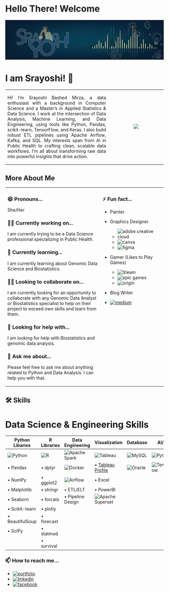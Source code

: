 
# Hello There! Welcome

![Cover](1697389551039.jpg)

# I am Srayoshi! 👋  

  <table>
            <tr>
                <td width="65%""> 
                 <p align="justify">
Hi! I’m Srayoshi Bashed Mirza, a data enthusiast with a background in Computer Science and a Master’s in Applied Statistics & Data Science. I work at the intersection of Data Analysis, Machine Learning, and Data Engineering, using tools like Python, Pandas, scikit-learn, TensorFlow, and Keras. I also build robust ETL pipelines using Apache Airflow, Kafka, and SQL. My interests span from AI in Public Health to crafting clean, scalable data workflows. I’m all about transforming raw data into powerful insights that drive action.
                </p>
                </td> 
                <td> 
                   <div align="center">
                      <a href="https://github.com/Srayoshi-Mirza">
                           <img height="180em" src="https://github-readme-stats.vercel.app/api/top-langs/?username=Srayoshi-Mirza&layout=compact&langs_count=10&theme=radical&count_private=true&exclude_repo=frintter,kingburger"/>
                     </a>
                </td> 
            </tr>
  </table>

    
## More About Me

<table>
  <tr>
    <td width="60%" style="vertical-align: super;">
      
### 😄 Pronouns...
She/Her

### 👩‍💻 Currently working on...
I am currently trying to be a Data Science professional specializing in Public Health.

### 🧠 Currently learning...
I am currently learning about Genomic Data Science and Biostatistics.

### 👯‍♀️ Looking to collaborate on...
I am currently looking for an opportunity to collaborate with any Genomic Data Analyst or Biostatistics specialist to help on their project to exceed own skills and learn from them.

### 🤔 Looking for help with...
I am looking for help with Biostatistics and genomic data analysis.

### 💬 Ask me about...
Please feel free to ask me about anything related to Python and Data Analysis. I can help you with that.
    </td>
    <td width="40%" style="vertical-align: super;">
    
### ⚡️ Fun fact...
- Painter
- Graphics Designer  
  - ![adobe creative cloud](https://img.shields.io/badge/Adobe%20Creative%20Cloud-DA1F26?style=for-the-badge&logo=Adobe%20Creative%20Cloud&logoColor=white)  
  - ![canva](https://img.shields.io/badge/Canva-%2300C4CC.svg?&style=for-the-badge&logo=Canva&logoColor=white)  
  - ![figma](https://img.shields.io/badge/Figma-F24E1E?style=for-the-badge&logo=figma&logoColor=white)  
- Gamer (Likes to Play Games)  
  - ![Steam](https://img.shields.io/badge/Steam-000000?style=for-the-badge&logo=steam&logoColor=white)  
  - ![epic games](https://img.shields.io/badge/Epic%20Games-313131?style=for-the-badge&logo=Epic%20Games&logoColor=white)  
  - ![origin](https://img.shields.io/badge/Origin-148EFF?style=for-the-badge&logo=origin&logoColor=white)  
- Blog Writer
-  [![medium](https://img.shields.io/badge/Medium-12100E?style=for-the-badge&logo=medium&logoColor=white)](https://medium.com/@srayoshimirza)

    </td>
  </tr>
</table>

## 🛠 Skills

# Data Science & Engineering Skills

| Python Libaries | R Libraries | Data Engineering | Visualization | Database | AI/ML | Analytics |
|--------|---|------------------|---------------|----------|-------|-----------|
| ![Python](https://img.shields.io/badge/Python-3776AB?style=for-the-badge&logo=python&logoColor=white) | ![R](https://img.shields.io/badge/R-276DC3?style=for-the-badge&logo=r&logoColor=white) | ![Apache Spark](https://img.shields.io/badge/Apache_Spark-FFFFFF?style=for-the-badge&logo=apachespark&logoColor=E25A1C) | ![Tableau](https://img.shields.io/badge/Tableau-E97627?style=for-the-badge&logo=Tableau&logoColor=white) | ![MySQL](https://img.shields.io/badge/MySQL-005C84?style=for-the-badge&logo=mysql&logoColor=white) | ![Python](https://img.shields.io/badge/Python-3776AB?style=for-the-badge&logo=python&logoColor=white) | SPSS |
| • Pandas | • dplyr | ![Docker](https://img.shields.io/badge/Docker-2CA5E0?style=for-the-badge&logo=docker&logoColor=white) | • [Tableau Profile](https://public.tableau.com/app/profile/srayoshi.mirza) | ![Oracle](https://img.shields.io/badge/Oracle-F80000?style=for-the-badge&logo=Oracle&logoColor=white) | ![TensorFlow](https://img.shields.io/badge/TensorFlow-FF6F00?style=for-the-badge&logo=tensorflow&logoColor=white) | • Excel |
| • NumPy | • ggplot2 | ![Airflow](https://img.shields.io/badge/Airflow-017CEE?style=for-the-badge&logo=Apache%20Airflow&logoColor=white) | • Excel |  |  |  |
| • Matplotlib | • stringr | • ETL/ELT | • PowerBI |  |  |  |
| • Seaborn | • forcats | • Pipeline Design | ![Apache Superset](https://img.shields.io/badge/Apache_Superset-40E0D0?style=for-the-badge&logo=apache&logoColor=white) |  |  |  |
| • Scikit-learn | • plotly |  |  |  |  |  |
| • BeautifulSoup | • forecast |  |  |  |  |  |
| • SciPy | • statmod |  |  |  |  |  |
|  | • survival |  |  |  |  |  |                                     | - survival                              |                                                    |                                                    |                                                |  |


### 📫 How to reach me...
- [![portfolio](https://img.shields.io/badge/my_portfolio-000?style=for-the-badge&logo=ko-fi&logoColor=white)](https://srayoshimirza.netlify.app)
- [![linkedin](https://img.shields.io/badge/linkedin-0A66C2?style=for-the-badge&logo=linkedin&logoColor=white)](https://www.linkedin.com/in/srayoshi-mirza/)
- [![facebook](https://img.shields.io/badge/Facebook-1877F2?style=for-the-badge&logo=facebook&logoColor=white)](https://www.facebook.com/srayoshim/)


